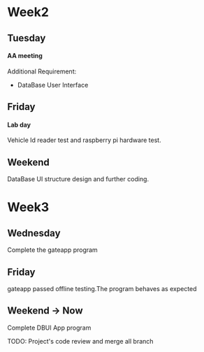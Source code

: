 # Week2 

## Tuesday
#### AA meeting


Additional Requirement:
- DataBase User Interface

## Friday
#### Lab day
Vehicle Id reader test and raspberry pi hardware test.

## Weekend
DataBase UI structure design and further coding.


# Week3

## Wednesday
Complete the gateapp program

## Friday

gateapp passed offline testing.The program behaves as expected

## Weekend -> Now

Complete DBUI App program

TODO: Project's code review and merge all branch